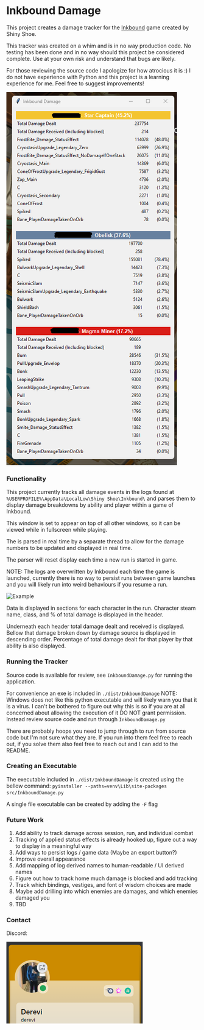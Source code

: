 # Inkbound Damage
This project creates a damage tracker for the [Inkbound](https://store.steampowered.com/app/1062810/Inkbound/) game created by Shiny Shoe.

This tracker was created on a whim and is in no way production code.  No testing has been done and in no way should this project be considered complete.  Use at your own risk and understand that bugs are likely.

For those reviewing the source code I apologize for how atrocious it is :) I do not have experience with Python and this project is a learning experience for me.  Feel free to suggest improvements!

![Example](/images/example.png)

### Functionality
This project currently tracks all damage events in the logs found at `%USERPROFILE%\AppData\LocalLow\Shiny Shoe\Inkbound\`
and parses them to display damage breakdowns by ability and player within a game of Inkbound.

This window is set to appear on top of all other windows, so it can be viewed while in fullscreen while playing.

The is parsed in real time by a separate thread to allow for the damage numbers to be updated and displayed in real time.

The parser will reset display each time a new run is started in game.

NOTE: The logs are overwritten by Inkbound each time the game is launched, currently there is no way to persist runs between game launches and you will likely run into weird behaviours if you resume a run.

![Example](/images/example_video.gif)

Data is displayed in sections for each character in the run.  Character steam name, class, and % of total damage is displayed in the header.

Underneath each header total damage dealt and received is displayed.  Bellow that damage broken down by damage source is displayed in descending order.  Percentage of total damage dealt for that player by that ability is also displayed.

### Running the Tracker
Source code is available for review, see `InkboundDamage.py` for running the application.

For convenience an exe is included in `./dist/InkboundDamage` NOTE: Windows does not like this python executable and will likely warn you that it is a virus.  I can't be bothered to figure out why this is so if you are at all concerned about allowing the execution of it DO NOT grant permission.  Instead review source code and run through `InkboundDamage.py`

There are probably hoops you need to jump through to run from source code but I'm not sure what they are.  If you run into them feel free to reach out, if you solve them also feel free to reach out and I can add to the README.

### Creating an Executable
The executable included in `./dist/InkboundDamage` is created using the bellow command:
`pyinstaller --paths=venv\Lib\site-packages  src/InkboundDamage.py`

A single file executable can be created by adding the `-F` flag

### Future Work
1. Add ability to track damage across session, run, and individual combat
2. Tracking of applied status effects is already hooked up, figure out a way to display in a meaningful way
3. Add ways to persist logs / game data (Maybe an export button?)
4. Improve overall appearance
5. Add mapping of log derived names to human-readable / UI derived names
6. Figure out how to track home much damage is blocked and add tracking
7. Track which bindings, vestiges, and font of wisdom choices are made
8. Maybe add drilling into which enemies are damages, and which enemies damaged you
9. TBD

### Contact
Discord:

![](/images/discord.png)